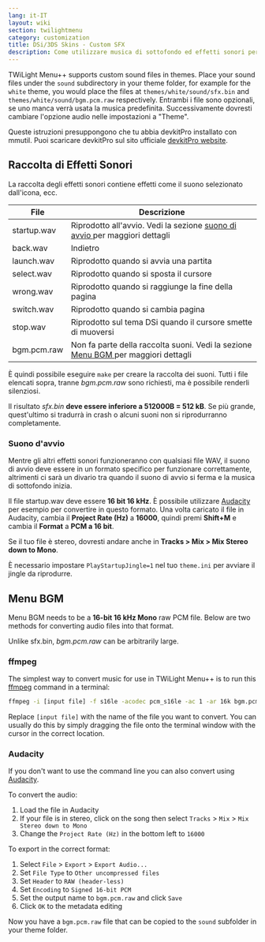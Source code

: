 ```yaml
---
lang: it-IT
layout: wiki
section: twilightmenu
category: customization
title: DSi/3DS Skins - Custom SFX
description: Come utilizzare musica di sottofondo ed effetti sonori personalizzati nelle skin DSi e 3DS per TWiLight Menu++
---
```


TWiLight Menu++ supports custom sound files in themes. Place your sound files under the `sound` subdirectory in your theme folder, for example for the `white` theme, you would place the files at `themes/white/sound/sfx.bin` and `themes/white/sound/bgm.pcm.raw` respectively. Entrambi i file sono opzionali, se uno manca verrà usata la musica predefinita. Successivamente dovresti cambiare l'opzione audio nelle impostazioni a "Theme".

Queste istruzioni presuppongono che tu abbia devkitPro installato con mmutil. Puoi scaricare devkitPro sul sito ufficiale [devkitPro website](https://devkitpro.org/wiki/Getting_Started).

## Raccolta di Effetti Sonori
La raccolta degli effetti sonori contiene effetti come il suono selezionato dall'icona, ecc.

| File        | Descrizione                                                                                     |
| ----------- | ----------------------------------------------------------------------------------------------- |
| startup.wav | Riprodotto all'avvio. Vedi la sezione [suono di avvio ](#startup-sound) per maggiori dettagli   |
| back.wav    | Indietro                                                                                        |
| launch.wav  | Riprodotto quando si avvia una partita                                                          |
| select.wav  | Riprodotto quando si sposta il cursore                                                          |
| wrong.wav   | Riprodotto quando si raggiunge la fine della pagina                                             |
| switch.wav  | Riprodotto quando si cambia pagina                                                              |
| stop.wav    | Riprodotto sul tema DSi quando il cursore smette di muoversi                                    |
| bgm.pcm.raw | Non fa parte della raccolta suoni. Vedi la sezione [Menu BGM ](#menu-bgm) per maggiori dettagli |

È quindi possibile eseguire `make` per creare la raccolta dei suoni. Tutti i file elencati sopra, tranne *bgm.pcm.raw* sono richiesti, ma è possibile renderli silenziosi.

Il risultato *sfx.bin* **deve essere inferiore a 512000B = 512 kB**. Se più grande, quest'ultimo si tradurrà in crash o alcuni suoni non si riprodurranno completamente.

### Suono d'avvio
Mentre gli altri effetti sonori funzioneranno con qualsiasi file WAV, il suono di avvio deve essere in un formato specifico per funzionare correttamente, altrimenti ci sarà un divario tra quando il suono di avvio si ferma e la musica di sottofondo inizia.

Il file startup.wav deve essere **16 bit 16 kHz**. È possibile utilizzare [Audacity](https://www.audacityteam.org/download/) per esempio per convertire in questo formato. Una volta caricato il file in Audacity, cambia il **Project Rate (Hz)** a **16000**, quindi premi **Shift+M** e cambia il **Format** a **PCM a 16 bit**.

Se il tuo file è stereo, dovresti andare anche in **Tracks > Mix > Mix Stereo down to Mono**.

È necessario impostare `PlayStartupJingle=1` nel tuo `theme.ini` per avviare il jingle da riprodurre.


## Menu BGM
Menu BGM needs to be a **16-bit 16 kHz Mono** raw PCM file. Below are two methods for converting audio files into that format.

Unlike sfx.bin, *bgm.pcm.raw* can be arbitrarily large.

### ffmpeg
The simplest way to convert music for use in TWiLight Menu++ is to run this [ffmpeg](https://ffmpeg.org) command in a terminal:

```bash
ffmpeg -i [input file] -f s16le -acodec pcm_s16le -ac 1 -ar 16k bgm.pcm.raw
```

Replace `[input file]` with the name of the file you want to convert. You can usually do this by simply dragging the file onto the terminal window with the cursor in the correct location.

### Audacity
If you don't want to use the command line you can also convert using [Audacity](https://www.audacityteam.org/download/).

To convert the audio:
1. Load the file in Audacity
1. If your file is in stereo, click on the song then select `Tracks` > `Mix` > `Mix Stereo down to Mono`
1. Change the `Project Rate (Hz)` in the bottom left to `16000`

To export in the correct format:
1. Select `File` > `Export` > `Export Audio...`
1. Set `File Type` to `Other uncompressed files`
1. Set `Header` to `RAW (header-less)`
1. Set `Encoding` to `Signed 16-bit PCM`
1. Set the output name to `bgm.pcm.raw` and click `Save`
1. Click `OK` to the metadata editing

Now you have a `bgm.pcm.raw` file that can be copied to the `sound` subfolder in your theme folder.
